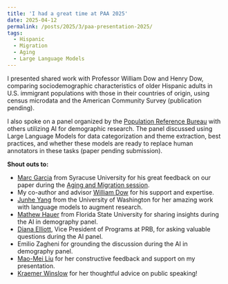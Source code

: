 ```yaml
---
title: 'I had a great time at PAA 2025'
date: 2025-04-12
permalink: /posts/2025/3/paa-presentation-2025/
tags:
  - Hispanic
  - Migration
  - Aging
  - Large Language Models
---
```


I presented shared work with Professor William Dow and Henry Dow, comparing sociodemographic characteristics of older Hispanic adults in U.S. immigrant populations with those in their countries of origin, using census microdata and the American Community Survey (publication pending).

I also spoke on a panel organized by the [Population Reference Bureau](https://www.facebook.com/PRBdata/photos/-ai-is-a-powerful-intriguing-new-tool-in-the-demographers-toolbox-how-can-we-har/1091739696325276/?_rdr) with others utilizing AI for demographic research. The panel discussed using Large Language Models for data categorization and theme extraction, best practices, and whether these models are ready to replace human annotators in these tasks (paper pending submission).

**Shout outs to:**

- [Marc Garcia](https://www.maxwell.syr.edu/directory/marc-a-garcia) from Syracuse University for his great feedback on our paper during the [Aging and Migration session](https://submissions.mirasmart.com/PAA2025/Itinerary/EventDetail.aspx?evt=181).
- My co-author and advisor [William Dow](https://sph.berkeley.edu/william-h-dow) for his support and expertise.
- [Junhe Yang](https://csde.washington.edu/students/yang-junhe-june/) from the University of Washington for her amazing work with language models to augment research.
- [Mathew Hauer](https://aaru.com/) from Florida State University for sharing insights during the AI in demography panel.
- [Diana Elliott](https://www.prb.org/people/diana-elliott/), Vice President of Programs at PRB, for asking valuable questions during the AI panel.
- Emilio Zagheni for grounding the discussion during the AI in demography panel.
- [Mao-Mei Liu](https://www.demog.berkeley.edu/faculty/mao-mei-liu/) for her constructive feedback and support on my presentation.
- [Kraemer Winslow](http://www.mypcommunications.com/myp/Team.html) for her thoughtful advice on public speaking!